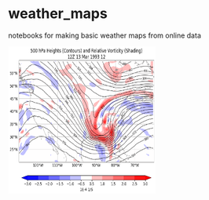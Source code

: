 # weather_maps
notebooks for making basic weather maps from online data

<img align="left" width="300" height="300" src="figures/hgt_vort.gif">
